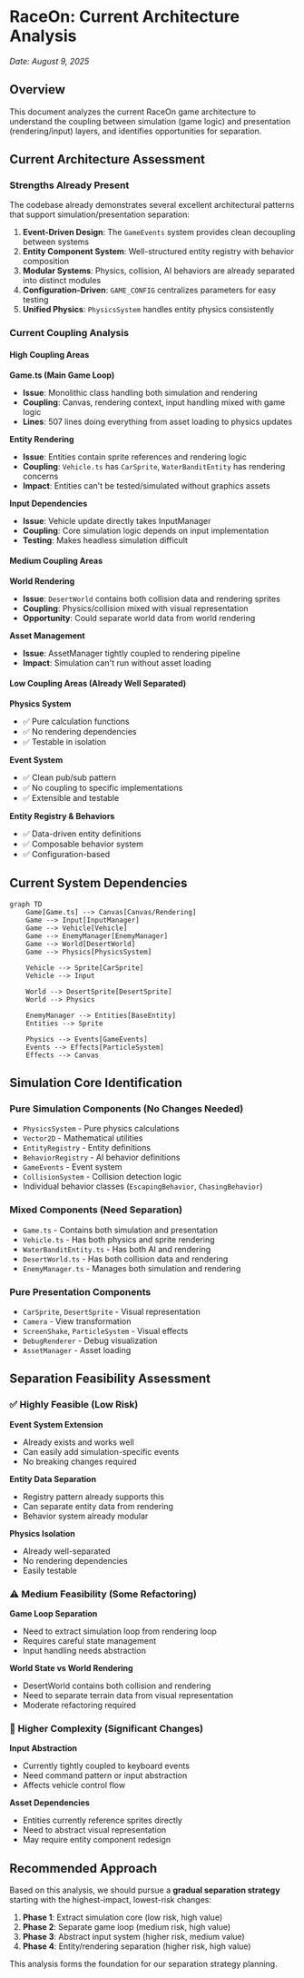 # RaceOn: Current Architecture Analysis

*Date: August 9, 2025*

## Overview

This document analyzes the current RaceOn game architecture to understand the coupling between simulation (game logic) and presentation (rendering/input) layers, and identifies opportunities for separation.

## Current Architecture Assessment

### Strengths Already Present

The codebase already demonstrates several excellent architectural patterns that support simulation/presentation separation:

1. **Event-Driven Design**: The `GameEvents` system provides clean decoupling between systems
2. **Entity Component System**: Well-structured entity registry with behavior composition
3. **Modular Systems**: Physics, collision, AI behaviors are already separated into distinct modules
4. **Configuration-Driven**: `GAME_CONFIG` centralizes parameters for easy testing
5. **Unified Physics**: `PhysicsSystem` handles entity physics consistently

### Current Coupling Analysis

#### High Coupling Areas

**Game.ts (Main Game Loop)**
- **Issue**: Monolithic class handling both simulation and rendering
- **Coupling**: Canvas, rendering context, input handling mixed with game logic
- **Lines**: 507 lines doing everything from asset loading to physics updates

**Entity Rendering**
- **Issue**: Entities contain sprite references and rendering logic
- **Coupling**: `Vehicle.ts` has `CarSprite`, `WaterBanditEntity` has rendering concerns
- **Impact**: Entities can't be tested/simulated without graphics assets

**Input Dependencies**
- **Issue**: Vehicle update directly takes InputManager
- **Coupling**: Core simulation logic depends on input implementation
- **Testing**: Makes headless simulation difficult

#### Medium Coupling Areas

**World Rendering**
- **Issue**: `DesertWorld` contains both collision data and rendering sprites
- **Coupling**: Physics/collision mixed with visual representation
- **Opportunity**: Could separate world data from world rendering

**Asset Management**
- **Issue**: AssetManager tightly coupled to rendering pipeline
- **Impact**: Simulation can't run without asset loading

#### Low Coupling Areas (Already Well Separated)

**Physics System**
- ✅ Pure calculation functions
- ✅ No rendering dependencies
- ✅ Testable in isolation

**Event System**
- ✅ Clean pub/sub pattern
- ✅ No coupling to specific implementations
- ✅ Extensible and testable

**Entity Registry & Behaviors**
- ✅ Data-driven entity definitions
- ✅ Composable behavior system
- ✅ Configuration-based

## Current System Dependencies

```mermaid
graph TD
    Game[Game.ts] --> Canvas[Canvas/Rendering]
    Game --> Input[InputManager]
    Game --> Vehicle[Vehicle]
    Game --> EnemyManager[EnemyManager]
    Game --> World[DesertWorld]
    Game --> Physics[PhysicsSystem]
    
    Vehicle --> Sprite[CarSprite]
    Vehicle --> Input
    
    World --> DesertSprite[DesertSprite]
    World --> Physics
    
    EnemyManager --> Entities[BaseEntity]
    Entities --> Sprite
    
    Physics --> Events[GameEvents]
    Events --> Effects[ParticleSystem]
    Effects --> Canvas
```

## Simulation Core Identification

### Pure Simulation Components (No Changes Needed)
- `PhysicsSystem` - Pure physics calculations
- `Vector2D` - Mathematical utilities  
- `EntityRegistry` - Entity definitions
- `BehaviorRegistry` - AI behavior definitions
- `GameEvents` - Event system
- `CollisionSystem` - Collision detection logic
- Individual behavior classes (`EscapingBehavior`, `ChasingBehavior`)

### Mixed Components (Need Separation)
- `Game.ts` - Contains both simulation and presentation
- `Vehicle.ts` - Has both physics and sprite rendering
- `WaterBanditEntity.ts` - Has both AI and rendering
- `DesertWorld.ts` - Has both collision data and rendering
- `EnemyManager.ts` - Manages both simulation and rendering

### Pure Presentation Components
- `CarSprite`, `DesertSprite` - Visual representation
- `Camera` - View transformation
- `ScreenShake`, `ParticleSystem` - Visual effects
- `DebugRenderer` - Debug visualization
- `AssetManager` - Asset loading

## Separation Feasibility Assessment

### ✅ Highly Feasible (Low Risk)

**Event System Extension**
- Already exists and works well
- Can easily add simulation-specific events
- No breaking changes required

**Entity Data Separation**
- Registry pattern already supports this
- Can separate entity data from rendering
- Behavior system already modular

**Physics Isolation**
- Already well-separated
- No rendering dependencies
- Easily testable

### ⚠️ Medium Feasibility (Some Refactoring)

**Game Loop Separation** 
- Need to extract simulation loop from rendering loop
- Requires careful state management
- Input handling needs abstraction

**World State vs World Rendering**
- DesertWorld contains both collision and rendering
- Need to separate terrain data from visual representation
- Moderate refactoring required

### 🔴 Higher Complexity (Significant Changes)

**Input Abstraction**
- Currently tightly coupled to keyboard events
- Need command pattern or input abstraction
- Affects vehicle control flow

**Asset Dependencies**
- Entities currently reference sprites directly
- Need to abstract visual representation
- May require entity component redesign

## Recommended Approach

Based on this analysis, we should pursue a **gradual separation strategy** starting with the highest-impact, lowest-risk changes:

1. **Phase 1**: Extract simulation core (low risk, high value)
2. **Phase 2**: Separate game loop (medium risk, high value)  
3. **Phase 3**: Abstract input system (higher risk, medium value)
4. **Phase 4**: Entity/rendering separation (higher risk, high value)

This analysis forms the foundation for our separation strategy planning.
